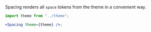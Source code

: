 Spacing renders all `space` tokens from the theme in a convenient way.

```jsx harmony
import theme from "../theme";

<Spacing theme={theme} />;
```
